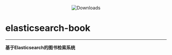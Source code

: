 <p align="center">  
  <img src="https://img.shields.io/badge/Spring%20Boot-2.1.6-blue.svg" alt="Downloads">
</p>  

# elasticsearch-book 
---
**基于Elasticsearch的图书检索系统**  
